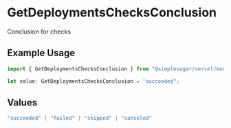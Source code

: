 # GetDeploymentsChecksConclusion

Conclusion for checks

## Example Usage

```typescript
import { GetDeploymentsChecksConclusion } from "@simplesagar/vercel/models/getdeploymentsop.js";

let value: GetDeploymentsChecksConclusion = "succeeded";
```

## Values

```typescript
"succeeded" | "failed" | "skipped" | "canceled"
```